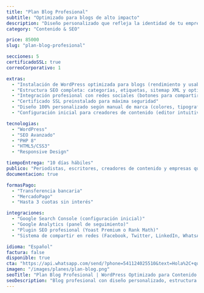 ```yaml
---
title: "Plan Blog Profesional"
subtitle: "Optimizado para blogs de alto impacto"
description: "Diseño personalizado que refleja la identidad de tu empresa con herramientas avanzadas de SEO para maximizar tu alcance."
category: "Contenido & SEO"

price: 85000
slug: "plan-blog-profesional"

secciones: 5
certificadoSSL: true
correoCorporativo: 1

extras:
  - "Instalación de WordPress optimizada para blogs (rendimiento y usabilidad)"
  - "Estructura SEO completa: categorías, etiquetas, sitemap XML y optimización técnica"
  - "Integración profesional con redes sociales (botones para compartir + previews personalizados)"
  - "Certificado SSL preinstalado para máxima seguridad"
  - "Diseño 100% personalizado según manual de marca (colores, tipografía, identidad visual)"
  - "Configuración inicial para creadores de contenido (editor intuitivo, gestión multimedia)"

tecnologias:
  - "WordPress"
  - "SEO Avanzado"
  - "PHP 8"
  - "HTML5/CSS3"
  - "Responsive Design"

tiempoEntrega: "10 días hábiles"
publico: "Periodistas, escritores, creadores de contenido y empresas que priorizan el posicionamiento orgánico"
documentacion: true

formasPago:
  - "Transferencia bancaria"
  - "MercadoPago"
  - "Hasta 3 cuotas sin interés"

integraciones:
  - "Google Search Console (configuración inicial)"
  - "Google Analytics (panel de seguimiento)"
  - "Plugin SEO profesional (Yoast Premium o Rank Math)"
  - "Sistema de compartir en redes (Facebook, Twitter, LinkedIn, WhatsApp)"

idioma: "Español"
factura: false
disponible: true
cta: "https://api.whatsapp.com/send/?phone=541124025510&text=Hola%2C+quiero+consultar+por+el+servicio+de+Plan+Blog+Profesional&type=phone_number&app_absent=0"
imagen: "/images/planes/plan-blog.png"
seoTitle: "Plan Blog Profesional | WordPress Optimizado para Contenido - Pixelar Studio"
seoDescription: "Blog profesional con diseño personalizado, estructura SEO completa, integración con redes sociales y herramientas avanzadas para posicionar tu contenido en buscadores. Ideal para creadores."
---
```


